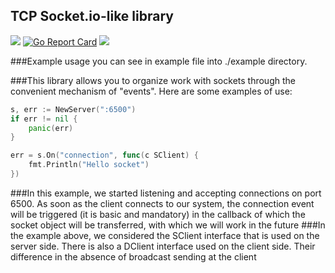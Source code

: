 ## TCP Socket.io-like library

[![](https://img.shields.io/badge/godoc-reference-5272B4.svg)](https://godoc.org/github.com/kanopeld/go-socket)
[![Go Report Card](https://goreportcard.com/badge/github.com/kanopeld/go-socket)](https://goreportcard.com/report/github.com/kanopeld/go-socket)
![](https://github.com/kanopeld/go-socket/workflows/ci/badge.svg)

###Example usage you can see in example file into ./example directory.

###This library allows you to organize work with sockets through the convenient mechanism of "events". Here are some examples of use:

```go
s, err := NewServer(":6500")
if err != nil {
    panic(err)
}

err = s.On("connection", func(c SClient) {
    fmt.Println("Hello socket")
})
```

###In this example, we started listening and accepting connections on port 6500. As soon as the client connects to our system, the connection event will be triggered (it is basic and mandatory) in the callback of which the socket object will be transferred, with which we will work in the future
###In the example above, we considered the SClient interface that is used on the server side. There is also a DClient interface used on the client side. Their difference in the absence of broadcast sending at the client
